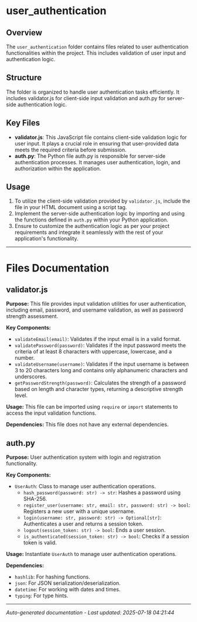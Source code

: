 # user_authentication

## Overview
The `user_authentication` folder contains files related to user authentication functionalities within the project. This includes validation of user input and authentication logic.

## Structure
The folder is organized to handle user authentication tasks efficiently. It includes validator.js for client-side input validation and auth.py for server-side authentication logic.

## Key Files
- **validator.js**: This JavaScript file contains client-side validation logic for user input. It plays a crucial role in ensuring that user-provided data meets the required criteria before submission.
- **auth.py**: The Python file auth.py is responsible for server-side authentication processes. It manages user authentication, login, and authorization within the application.

## Usage
1. To utilize the client-side validation provided by `validator.js`, include the file in your HTML document using a script tag.
2. Implement the server-side authentication logic by importing and using the functions defined in `auth.py` within your Python application.
3. Ensure to customize the authentication logic as per your project requirements and integrate it seamlessly with the rest of your application's functionality.

---

# Files Documentation

## validator.js

**Purpose:** This file provides input validation utilities for user authentication, including email, password, and username validation, as well as password strength assessment.

**Key Components:**
- `validateEmail(email)`: Validates if the input email is in a valid format.
- `validatePassword(password)`: Validates if the input password meets the criteria of at least 8 characters with uppercase, lowercase, and a number.
- `validateUsername(username)`: Validates if the input username is between 3 to 20 characters long and contains only alphanumeric characters and underscores.
- `getPasswordStrength(password)`: Calculates the strength of a password based on length and character types, returning a descriptive strength level.

**Usage:** This file can be imported using `require` or `import` statements to access the input validation functions.

**Dependencies:** This file does not have any external dependencies.

## auth.py

**Purpose:** User authentication system with login and registration functionality.

**Key Components:**
- `UserAuth`: Class to manage user authentication operations.
  - `hash_password(password: str) -> str`: Hashes a password using SHA-256.
  - `register_user(username: str, email: str, password: str) -> bool`: Registers a new user with a unique username.
  - `login(username: str, password: str) -> Optional[str]`: Authenticates a user and returns a session token.
  - `logout(session_token: str) -> bool`: Ends a user session.
  - `is_authenticated(session_token: str) -> bool`: Checks if a session token is valid.

**Usage:** Instantiate `UserAuth` to manage user authentication operations.

**Dependencies:**
- `hashlib`: For hashing functions.
- `json`: For JSON serialization/deserialization.
- `datetime`: For working with dates and times.
- `typing`: For type hints.

---
*Auto-generated documentation - Last updated: 2025-07-18 04:21:44*
